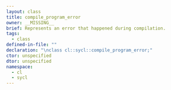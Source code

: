```yaml
---
layout: class
title: compile_program_error
owner: __MISSING__
brief: Represents an error that happened during compilation.
tags:
  - class
defined-in-file: ""
declaration: "\nclass cl::sycl::compile_program_error;"
ctor: unspecified
dtor: unspecified
namespace:
  - cl
  - sycl
---
```

